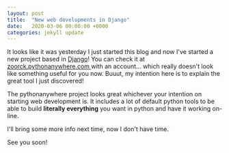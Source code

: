 ```yaml
---
layout: post
title:  "New web developments in Django"
date:   2020-03-06 00:00:00 +0000
categories: jekyll update
---
```


It looks like it was yesterday I just started this blog and now I've started a new project based in <a href="www.djangoproject.com">Django</a>! You can check it at <a href="zoorck.pythonanywhere.com">zoorck.pythonanywhere.com </a> with an account... which really doesn't look like something useful for you now. Buuut, my intention here is to explain the great tool I just discovered!

The pythonanywhere project looks great whichever your intention on starting web development is. It includes a lot of default python tools to be able to build <strong>literally everything</strong> you want in python and have it working on-line.

I'll bring some more info next time, now I don't have time.

See you soon!